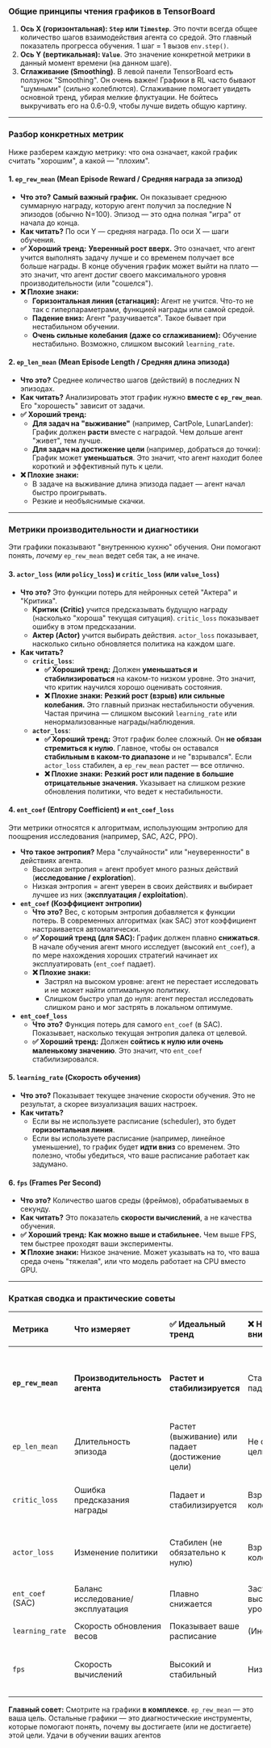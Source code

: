 ### Общие принципы чтения графиков в TensorBoard

1.  **Ось X (горизонтальная): `Step` или `Timestep`**. Это почти всегда общее количество шагов взаимодействия агента со средой. Это главный показатель прогресса обучения. 1 шаг = 1 вызов `env.step()`.
2.  **Ось Y (вертикальная): `Value`**. Это значение конкретной метрики в данный момент времени (на данном шаге).
3.  **Сглаживание (Smoothing)**. В левой панели TensorBoard есть ползунок "Smoothing". Он очень важен! Графики в RL часто бывают "шумными" (сильно колеблются). Сглаживание помогает увидеть основной тренд, убирая мелкие флуктуации. Не бойтесь выкручивать его на 0.6-0.9, чтобы лучше видеть общую картину.

---

### Разбор конкретных метрик

Ниже разберем каждую метрику: что она означает, какой график считать "хорошим", а какой — "плохим".

#### 1. `ep_rew_mean` (Mean Episode Reward / Средняя награда за эпизод)

*   **Что это?** **Самый важный график.** Он показывает среднюю суммарную награду, которую агент получил за последние N эпизодов (обычно N=100). Эпизод — это одна полная "игра" от начала до конца.
*   **Как читать?** По оси Y — средняя награда. По оси X — шаги обучения.
*   **✅ Хороший тренд:** **Уверенный рост вверх.** Это означает, что агент учится выполнять задачу лучше и со временем получает все больше награды. В конце обучения график может выйти на плато — это значит, что агент достиг своего максимального уровня производительности (или "сошелся").
*   **❌ Плохие знаки:**
    *   **Горизонтальная линия (стагнация):** Агент не учится. Что-то не так с гиперпараметрами, функцией награды или самой средой.
    *   **Падение вниз:** Агент "разучивается". Такое бывает при нестабильном обучении.
    *   **Очень сильные колебания (даже со сглаживанием):** Обучение нестабильно. Возможно, слишком высокий `learning_rate`.



#### 2. `ep_len_mean` (Mean Episode Length / Средняя длина эпизода)

*   **Что это?** Среднее количество шагов (действий) в последних N эпизодах.
*   **Как читать?** Анализировать этот график нужно **вместе с `ep_rew_mean`**. Его "хорошесть" зависит от задачи.
*   **✅ Хороший тренд:**
    *   **Для задач на "выживание"** (например, CartPole, LunarLander): График должен **расти** вместе с наградой. Чем дольше агент "живет", тем лучше.
    *   **Для задач на достижение цели** (например, добраться до точки): График может **уменьшаться**. Это значит, что агент находит более короткий и эффективный путь к цели.
*   **❌ Плохие знаки:**
    *   В задаче на выживание длина эпизода падает — агент начал быстро проигрывать.
    *   Резкие и необъяснимые скачки.

---

### Метрики производительности и диагностики

Эти графики показывают "внутреннюю кухню" обучения. Они помогают понять, *почему* `ep_rew_mean` ведет себя так, а не иначе.

#### 3. `actor_loss` (или `policy_loss`) и `critic_loss` (или `value_loss`)

*   **Что это?** Это функции потерь для нейронных сетей "Актера" и "Критика".
    *   **Критик (Critic)** учится предсказывать будущую награду (насколько "хороша" текущая ситуация). `critic_loss` показывает ошибку в этом предсказании.
    *   **Актер (Actor)** учится выбирать действия. `actor_loss` показывает, насколько сильно обновляется политика на каждом шаге.
*   **Как читать?**
    *   **`critic_loss`**:
        *   **✅ Хороший тренд:** Должен **уменьшаться и стабилизироваться** на каком-то низком уровне. Это значит, что критик научился хорошо оценивать состояния.
        *   **❌ Плохие знаки:** **Резкий рост (взрыв) или сильные колебания.** Это главный признак нестабильности обучения. Частая причина — слишком высокий `learning_rate` или ненормализованные награды/наблюдения.
    *   **`actor_loss`**:
        *   **✅ Хороший тренд:** Этот график более сложный. Он **не обязан стремиться к нулю**. Главное, чтобы он оставался **стабильным в каком-то диапазоне** и не "взрывался". Если `actor_loss` стабилен, а `ep_rew_mean` растет — все отлично.
        *   **❌ Плохие знаки:** **Резкий рост или падение в большие отрицательные значения.** Указывает на слишком резкие обновления политики, что ведет к нестабильности.



#### 4. `ent_coef` (Entropy Coefficient) и `ent_coef_loss`

Эти метрики относятся к алгоритмам, использующим энтропию для поощрения исследования (например, SAC, A2C, PPO).

*   **Что такое энтропия?** Мера "случайности" или "неуверенности" в действиях агента.
    *   Высокая энтропия = агент пробует много разных действий (**исследование / exploration**).
    *   Низкая энтропия = агент уверен в своих действиях и выбирает лучшее из них (**эксплуатация / exploitation**).
*   **`ent_coef` (Коэффициент энтропии)**
    *   **Что это?** Вес, с которым энтропия добавляется к функции потерь. В современных алгоритмах (как SAC) этот коэффициент настраивается автоматически.
    *   **✅ Хороший тренд (для SAC):** График должен плавно **снижаться**. В начале обучения агент много исследует (высокий `ent_coef`), а по мере нахождения хороших стратегий начинает их эксплуатировать (`ent_coef` падает).
    *   **❌ Плохие знаки:**
        *   Застрял на высоком уровне: агент не перестает исследовать и не может найти оптимальную политику.
        *   Слишком быстро упал до нуля: агент перестал исследовать слишком рано и мог застрять в локальном оптимуме.
*   **`ent_coef_loss`**
    *   **Что это?** Функция потерь для самого `ent_coef` (в SAC). Показывает, насколько текущая энтропия далека от целевой.
    *   **✅ Хороший тренд:** Должен **сойтись к нулю или очень маленькому значению**. Это значит, что `ent_coef` стабилизировался.

#### 5. `learning_rate` (Скорость обучения)

*   **Что это?** Показывает текущее значение скорости обучения. Это не результат, а скорее визуализация ваших настроек.
*   **Как читать?**
    *   Если вы не используете расписание (scheduler), это будет **горизонтальная линия**.
    *   Если вы используете расписание (например, линейное уменьшение), то график будет **идти вниз** со временем. Это полезно, чтобы убедиться, что ваше расписание работает как задумано.

#### 6. `fps` (Frames Per Second)

*   **Что это?** Количество шагов среды (фреймов), обрабатываемых в секунду.
*   **Как читать?** Это показатель **скорости вычислений**, а не качества обучения.
*   **✅ Хороший тренд:** **Как можно выше и стабильнее.** Чем выше FPS, тем быстрее проходят ваши эксперименты.
*   **❌ Плохие знаки:** Низкое значение. Может указывать на то, что ваша среда очень "тяжелая", или что модель работает на CPU вместо GPU.

---

### Краткая сводка и практические советы

| Метрика | Что измеряет | ✅ Идеальный тренд | ❌ На что обратить внимание | Что делать при проблемах |
| :--- | :--- | :--- | :--- | :--- |
| **`ep_rew_mean`** | **Производительность агента** | **Растет и стабилизируется** | Стагнация, падение | Главный индикатор. Если он плохой, смотри на остальные графики. |
| `ep_len_mean` | Длительность эпизода | Растет (выживание) или падает (достижение цели) | Не соответствует цели задачи | Анализировать вместе с `ep_rew_mean`. |
| `critic_loss` | Ошибка предсказания награды | Падает и стабилизируется | Взрыв, сильные колебания | Понизить `learning_rate`, проверить нормализацию наград. |
| `actor_loss` | Изменение политики | Стабилен (не обязательно к нулю) | Взрыв, сильные колебания | Понизить `learning_rate`, использовать `gradient clipping`. |
| `ent_coef` (SAC) | Баланс исследование/эксплуатация | Плавно снижается | Застрял на высоком/низком уровне | Настроить `target_entropy` (если возможно). |
| `learning_rate` | Скорость обновления весов | Показывает ваше расписание | (Информационный) | - |
| `fps` | Скорость вычислений | Высокий и стабильный | Низкое значение | Проверить узкие места (CPU/GPU, сложность среды). |

**Главный совет:** Смотрите на графики **в комплексе**. `ep_rew_mean` — это ваша цель. Остальные графики — это диагностические инструменты, которые помогают понять, почему вы достигаете (или не достигаете) этой цели. Удачи в обучении ваших агентов